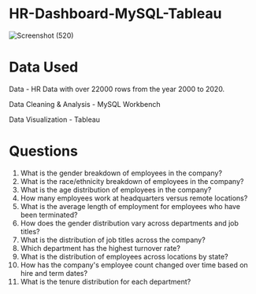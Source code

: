 # HR-Dashboard-MySQL-Tableau
 
![Screenshot (520)](https://github.com/Nolimit-1/HR-Dashboard-MySQL-Tableau/assets/96751384/bc224f9f-9663-478e-855f-c511a8857ec8)


# Data Used
Data - HR Data with over 22000 rows from the year 2000 to 2020.

Data Cleaning & Analysis - MySQL Workbench

Data Visualization - Tableau

# Questions
1. What is the gender breakdown of employees in the company?
2. What is the race/ethnicity breakdown of employees in the company?
3. What is the age distribution of employees in the company?
4. How many employees work at headquarters versus remote locations?
5. What is the average length of employment for employees who have been terminated?
6. How does the gender distribution vary across departments and job titles?
7. What is the distribution of job titles across the company?
8. Which department has the highest turnover rate?
9. What is the distribution of employees across locations by state?
10. How has the company's employee count changed over time based on hire and term dates?
11. What is the tenure distribution for each department?
